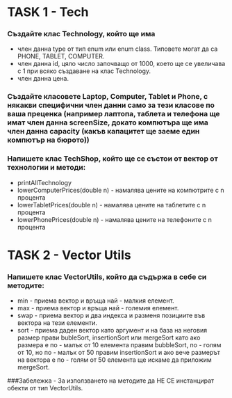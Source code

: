 # TASK 1 - Tech
### Създайте клас Technology, който ще има
- член данна type от тип enum или enum class. Типовете могат да са PHONE, TABLET, COMPUTER.
- член данна id, цяло число започващо от 1000, което ще се увеличава с 1 при всяко създаване на клас Technology.
- член данна цена.
### Създайте класовете Laptop, Computer, Tablet и Phone, с някакви специфични член данни само за тези класове по ваша преценка (например лаптопа, таблета и телефона ще имат член данна screenSize, докато компютъра ще има член данна capacity (какъв капацитет ще заеме един компютър на бюрото))

### Напишете клас TechShop, който ще се състои от вектор от технологии и методи:
- printAllTechnology
- lowerComputerPrices(double n) - намалява цените на компютрите с n процента
- lowerTabletPrices(double n) - намалява цените на таблетите с n процента
- lowerPhonePrices(double n) - намалява цените на телефоните с n процента

# TASK 2 - Vector Utils
### Напишете клас VectorUtils, който да съдържа в себе си методите:
- min - приема вектор и връща най - малкия елемент.
- max - приема вектор и връща най - големия елемент.
- swap - приема вектор и два индекса и разменя позициите във вектора на тези елементи.
- sort - приема даден вектор като аргумент и на база на неговия размер прави bubleSort, insertionSort или mergeSort като ако размера е по - малък от 10 елемента правим bubbleSort, по - голям от 10, но по - малък от 50 правим insertionSort и ако вече размерът на вектора е по - голям от 50 елемента ще искаме да приложим mergeSort.

###Забележка - За използването на методите да НЕ СЕ инстанцират обекти от тип VectorUtils.
